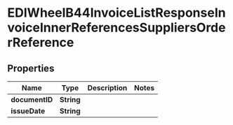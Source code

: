 

# EDIWheelB44InvoiceListResponseInvoiceInnerReferencesSuppliersOrderReference


## Properties

| Name | Type | Description | Notes |
|------------ | ------------- | ------------- | -------------|
|**documentID** | **String** |  |  |
|**issueDate** | **String** |  |  |



